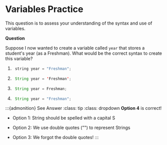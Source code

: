 # Variables Practice

This question is to assess your understanding of the syntax and use of variables.

**Question**

Suppose I now wanted to create a variable called `year` that stores a student's year (as a Freshman). What would be the correct syntax to create this variable?
1. ```java
    string year = "Freshman";
   ```
2. ```java
    String year = 'Freshman';
   ```
3. ```java
    String year = Freshman;
   ```
4. ```java
    String year = "Freshman";
   ```

:::{admonition} See Answer
:class: tip
:class: dropdown
**Option 4** is correct!

- Option 1: String should be spelled with a capital S

- Option 2: We use double quotes ("") to represent Strings

- Option 3: We forgot the double quotes!
:::
